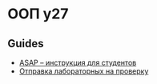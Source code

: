 # ООП y27

## Guides

- [ASAP – инструкция для студентов](guides/asap-student-guide.md)
- [Отправка лабораторных на проверку](guides/create-assignment-submission.md)